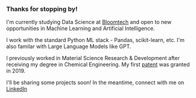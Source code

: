 ### Thanks for stopping by!

I'm currently studying Data Science at [Bloomtech](https://www.bloomtech.com/courses/data-science) and open to new opportunities in Machine Learning and Artificial Intelligence.

I work with the standard Python ML stack - Pandas, scikit-learn, etc. I'm also familar with Large Language Models like GPT.

I previously worked in Material Science Research & Development after receiving my degree in Chemical Engineering. My first [patent](https://patents.google.com/patent/US10433700B2/) was granted in 2019.

I'll be sharing some projects soon! In the meantime, connect with me on [LinkedIn](https://www.linkedin.com/in/gregsamek/)
